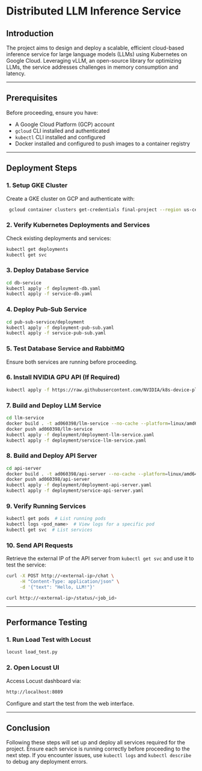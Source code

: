 # Distributed LLM Inference Service

## Introduction
The project aims to design and deploy a scalable, efficient cloud-based inference service for large language models (LLMs) using Kubernetes on Google Cloud. Leveraging vLLM, an open-source library for optimizing LLMs, the service addresses challenges in memory consumption and latency.

---

## Prerequisites
Before proceeding, ensure you have:
- A Google Cloud Platform (GCP) account
- `gcloud` CLI installed and authenticated
- `kubectl` CLI installed and configured
- Docker installed and configured to push images to a container registry

---

## Deployment Steps

### 1. Setup GKE Cluster
Create a GKE cluster on GCP and authenticate with:
```sh
 gcloud container clusters get-credentials final-project --region us-central1 --project cml-finals
```

### 2. Verify Kubernetes Deployments and Services
Check existing deployments and services:
```sh
kubectl get deployments
kubectl get svc
```

### 3. Deploy Database Service
```sh
cd db-service
kubectl apply -f deployment-db.yaml
kubectl apply -f service-db.yaml
```

### 4. Deploy Pub-Sub Service
```sh
cd pub-sub-service/deployment
kubectl apply -f deployment-pub-sub.yaml
kubectl apply -f service-pub-sub.yaml
```

### 5. Test Database Service and RabbitMQ
Ensure both services are running before proceeding.

### 6. Install NVIDIA GPU API (If Required)
```sh
kubectl apply -f https://raw.githubusercontent.com/NVIDIA/k8s-device-plugin/v0.13.0/nvidia-device-plugin.yml
```

### 7. Build and Deploy LLM Service
```sh
cd llm-service
docker build . -t ad060398/llm-service --no-cache --platform=linux/amd64
docker push ad060398/llm-service
kubectl apply -f deployment/deployment-llm-service.yaml
kubectl apply -f deployment/service-llm-service.yaml
```

### 8. Build and Deploy API Server
```sh
cd api-server
docker build . -t ad060398/api-server --no-cache --platform=linux/amd64
docker push ad060398/api-server
kubectl apply -f deployment/deployment-api-server.yaml
kubectl apply -f deployment/service-api-server.yaml
```

### 9. Verify Running Services
```sh
kubectl get pods  # List running pods
kubectl logs <pod_name>  # View logs for a specific pod
kubectl get svc  # List services
```

### 10. Send API Requests
Retrieve the external IP of the API server from `kubectl get svc` and use it to test the service:
```sh
curl -X POST http://<external-ip>/chat \
     -H "Content-Type: application/json" \
     -d '{"text": "Hello, LLM!"}'

curl http://<external-ip>/status/<job_id>
```

---

## Performance Testing
### 1. Run Load Test with Locust
```sh
locust load_test.py
```
### 2. Open Locust UI
Access Locust dashboard via:
```sh
http://localhost:8089
```
Configure and start the test from the web interface.

---

## Conclusion
Following these steps will set up and deploy all services required for the project. Ensure each service is running correctly before proceeding to the next step. If you encounter issues, use `kubectl logs` and `kubectl describe` to debug any deployment errors.


